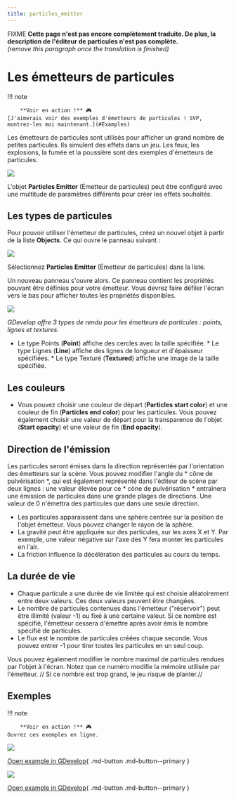 ```yaml
---
title: particles_emitter
---
```

FIXME **Cette page n'est pas encore complètement traduite. De plus, la description de l'éditeur de particules n'est pas complète.**  
*(remove this paragraph once the translation is finished)*

# Les émetteurs de particules

!!! note
    
        **Voir en action !** 🎮  
    [J'aimerais voir des exemples d'émetteurs de particules ! SVP, montrez-les moi maintenant.](#Examples) 

Les émetteurs de particules sont utilisés pour afficher un grand nombre de petites particules. Ils simulent des effets dans un jeu. Les feux, les explosions, la fumée et la poussière sont des exemples d'émetteurs de particules.

![](/gdevelop5/objects/particles-emitters-preview.png)

L'objet **Particles Emitter** (Émetteur de particules) peut être configuré avec une multitude de paramètres différents pour créer les effets souhaités.

## Les types de particules

Pour pouvoir utiliser l'émetteur de particules, créez un nouvel objet à partir de la liste **Objects**. Ce qui ouvre le panneau suivant :

![](/gdevelop5/objects/addnewobject-particlesemitter.png)

Sélectionnez **Particles Emitter** (Émetteur de particules) dans la liste.

Un nouveau panneau s'ouvre alors. Ce panneau contient les propriétés pouvant être définies pour votre émetteur. Vous devrez faire défiler l'écran vers le bas pour afficher toutes les propriétés disponibles.

![](/gdevelop5/objects/particleemitterspanelofchoices.png)

*GDevelop offre 3 types de rendu pour les émetteurs de particules : points, lignes et textures.*

* Le type Points (**Point**) affiche des cercles avec la taille spécifiée. * Le type Lignes (**Line**) affiche des lignes de longueur et d'épaisseur spécifiées. * Le type Texturé (**Textured**) affiche une image de la taille spécifiée.

## Les couleurs

* Vous pouvez choisir une couleur de départ (**Particles start color**) et une couleur de fin (**Particles end color**) pour les particules. Vous pouvez également choisir une valeur de départ pour la transparence de l'objet (**Start opacity**) et une valeur de fin (**End opacity**).

## Direction de l'émission

Les particules seront émises dans la direction représentée par l'orientation des émetteurs sur la scène. Vous pouvez modifier l'angle du * cône de pulvérisation *, qui est également représenté dans l'éditeur de scène par deux lignes : une valeur élevée pour ce * cône de pulvérisation * entraînera une émission de particules dans une grande plages de directions. Une valeur de 0 n'émettra des particules que dans une seule direction.

* Les particules apparaissent dans une sphère centrée sur la position de l'objet émetteur. Vous pouvez changer le rayon de la sphère.
* La gravité peut être appliquée sur des particules, sur les axes X et Y. Par exemple, une valeur négative sur l'axe des Y fera monter les particules en l'air.
* La friction influence la décélération des particules au cours du temps.

## La durée de vie

* Chaque particule a une durée de vie limitée qui est choisie aléatoirement entre deux valeurs. Ces deux valeurs peuvent être changées.
* Le nombre de particules contenues dans l'émetteur ("réservoir") peut être illimité (valeur -1) ou fixé à une certaine valeur. Si ce nombre est spécifié, l'émetteur cessera d'émettre après avoir émis le nombre spécifié de particules.
* Le flux est le nombre de particules créées chaque seconde. Vous pouvez entrer -1 pour tirer toutes les particules en un seul coup.

Vous pouvez également modifier le nombre maximal de particules rendues par l'objet à l'écran. Notez que ce numéro modifie la mémoire utilisée par l'émetteur. // Si ce nombre est trop grand, le jeu risque de planter.//

## Exemples

!!! note
    
        **Voir en action !** 🎮  
    Ouvrez ces exemples en ligne.

[![](/gdevelop5/objects/particleemitterexplosionsnew.png)](https://editor.gdevelop-app.com/?project=example://particles-explosions)

[Open example in GDevelop](https://editor.gdevelop.io/?project=example://particles-explosions){ .md-button .md-button--primary }

[![](/gdevelop5/objects/particleemitervariousnew.png)](https://editor.gdevelop-app.com/?project=example://particles-various-effects)

[Open example in GDevelop](https://editor.gdevelop.io/?project=example://particles-various-effects){ .md-button .md-button--primary }
